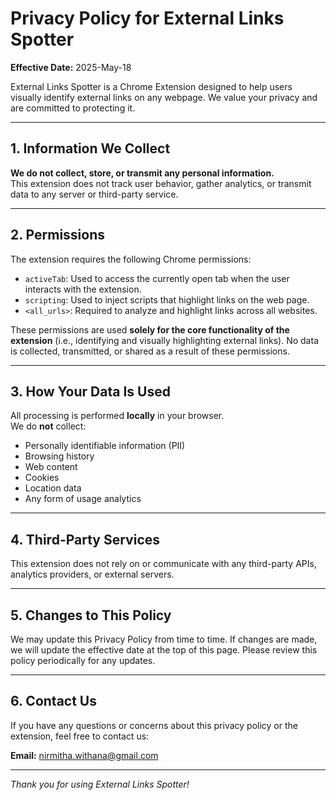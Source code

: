 # Privacy Policy for External Links Spotter

**Effective Date:** 2025-May-18

External Links Spotter is a Chrome Extension designed to help users visually identify external links on any webpage. We value your privacy and are committed to protecting it.

---

## 1. Information We Collect

**We do not collect, store, or transmit any personal information.**  
This extension does not track user behavior, gather analytics, or transmit data to any server or third-party service.

---

## 2. Permissions

The extension requires the following Chrome permissions:

- `activeTab`: Used to access the currently open tab when the user interacts with the extension.
- `scripting`: Used to inject scripts that highlight links on the web page.
- `<all_urls>`: Required to analyze and highlight links across all websites.

These permissions are used **solely for the core functionality of the extension** (i.e., identifying and visually highlighting external links). No data is collected, transmitted, or shared as a result of these permissions.

---

## 3. How Your Data Is Used

All processing is performed **locally** in your browser.  
We do **not** collect:
- Personally identifiable information (PII)
- Browsing history
- Web content
- Cookies
- Location data
- Any form of usage analytics

---

## 4. Third-Party Services

This extension does not rely on or communicate with any third-party APIs, analytics providers, or external servers.

---

## 5. Changes to This Policy

We may update this Privacy Policy from time to time. If changes are made, we will update the effective date at the top of this page. Please review this policy periodically for any updates.

---

## 6. Contact Us

If you have any questions or concerns about this privacy policy or the extension, feel free to contact us:

**Email:** nirmitha.withana@gmail.com

---

*Thank you for using External Links Spotter!*
